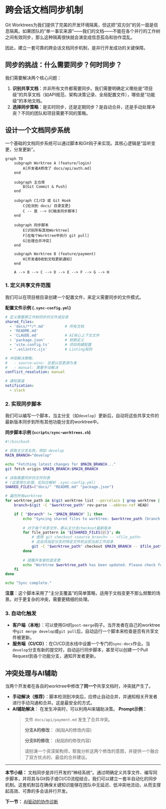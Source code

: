 # 跨会话文档同步机制

Git Worktrees为我们提供了完美的开发环境隔离，但这把“双刃剑”的另一面是信息隔离。如果团队的“单一事实来源”——我们的文档——不能在各个并行的工作树之间有效同步，那么这种隔离很快就会演变成信息孤岛和协作混乱。

因此，建立一套可靠的跨会话文档同步机制，是并行开发成功的关键保障。

## 同步的挑战：什么需要同步？何时同步？

我们需要解决两个核心问题：

1.  **识别共享文档**：并非所有文件都需要同步。我们需要明确定义哪些是“项目级”的共享文档（如API规范、架构决策记录、全局配置文件），哪些是“功能级”的本地文档。
2.  **选择同步策略**：是实时同步，还是定期同步？是自动合并，还是手动处理冲突？不同的团队和项目需要不同的策略。

## 设计一个文档同步系统

一个基础的文档同步系统可以通过脚本和Git钩子来实现。其核心逻辑是“监听变更，分发更新”。

```mermaid
graph TD
    subgraph Worktree A (feature/login)
        A[开发者A修改了 docs/api/auth.md]
    end

    subgraph 主仓库
        B[Git Commit & Push]
    end

    subgraph CI/CD 或 Git Hook
        C{检测到 docs/ 目录变更}
        C -- 是 --> D[触发同步脚本]
    end

    subgraph 同步脚本
        E[识别所有其他Worktree]
        F[在每个Worktree中执行 git pull]
        G[处理合并冲突]
    end

    subgraph Worktree B (feature/payment)
        H[开发者B收到文档更新通知]
    end

    A --> B --> C --> D --> E --> F --> G --> H
```

### 1. 定义共享文件范围

我们可以在项目根目录创建一个配置文件，来定义需要同步的文件模式。

**配置文件示例 (`.sync-config.yml`)**
```yaml
# 定义需要跨工作树同步的文件或目录
shared_files:
  - 'docs/**/*.md'         # 所有文档
  - 'README.md'
  - 'CLAUDE.md'            # AI核心上下文文件
  - 'package.json'         # 依赖定义
  - 'vite.config.ts'       # 项目构建配置
  - '.eslintrc.cjs'        # Linting规则

# 冲突解决策略:
#   - source-wins: 总是以变更源为准
#   - manual: 需要手动解决
conflict_resolution: manual

# 通知渠道
notification:
  - slack
```

### 2. 实现同步脚本

我们可以编写一个脚本，当主分支（如`develop`）更新后，自动将这些共享文件的最新版本同步到所有其他功能分支的worktree中。

**同步脚本示例 (`scripts/sync-worktrees.sh`)**
```bash
#!/bin/bash

# 获取主分支名称，例如 develop
MAIN_BRANCH="develop"

echo "Fetching latest changes for $MAIN_BRANCH..."
git fetch origin $MAIN_BRANCH:$MAIN_BRANCH

# 读取需要同步的文件列表
# (这里简化处理，实际应解析 .sync-config.yml)
SHARED_FILES=("docs/" "README.md" "package.json")

# 遍历所有worktree
for worktree_path in $(git worktree list --porcelain | grep worktree | cut -d' ' -f2); do
    branch=$(git -C "$worktree_path" rev-parse --abbrev-ref HEAD)

    if [ "$branch" != "$MAIN_BRANCH" ]; then
        echo "Syncing shared files to worktree: $worktree_path (branch: $branch)"
        
        # 对于每个共享文件，都从主分支checkout最新版本
        for file_pattern in "${SHARED_FILES[@]}"; do
            # 使用 git checkout <source_branch> -- <file_path>
            # 这会将指定分支的特定文件检出到当前工作目录
            git -C "$worktree_path" checkout $MAIN_BRANCH -- $file_pattern
        done
        
        # 提醒开发者检查变更
        echo "Worktree $worktree_path has been updated. Please check for changes."
    fi
done

echo "Sync complete."
```
**注意**：这个脚本采用了“主分支覆盖”的简单策略，适用于文档变更不那么频繁的场景。对于更复杂的冲突，需要更精细的处理。

### 3. 自动化触发

- **客户端（本地）**：可以使用Git的`post-merge`钩子。当开发者在自己的worktree中`git merge develop`或`git pull`后，自动运行一个脚本来检查是否有共享文件被更新。
- **服务端（CI/CD）**：在CI/CD流水线中设置一个专门的`sync-docs`作业。当`develop`分支有新的提交时，自动运行同步脚本，甚至可以创建一个Pull Request到各个功能分支，通知开发者更新。

## 冲突处理与AI辅助

当两个开发者在各自的worktree中修改了**同一个**共享文档时，冲突就产生了。

- **手动解决（推荐）**：脚本检测到冲突后，应停止自动合并，并通知相关开发者进行手动沟通和合并。这是最安全的方式。
- **AI辅助解决**：
  在发生冲突时，可以利用AI来辅助决策。
  **Prompt示例：**
  > 文件 `docs/api/payment.md` 发生了合并冲突。
  >
  > **分支A的修改**：
  > (粘贴A的修改内容)
  >
  > **分支B的修改**：
  > (粘贴B的修改内容)
  >
  > 请扮演一个资深架构师，帮我分析这两个修改的意图，并提供一个融合了双方优点的、最佳的合并建议。

---

**本节小结：** 文档同步是并行开发的“神经系统”。通过明确定义共享文件、编写同步脚本，并将其与Git钩子或CI/CD流程结合，我们可以建立一套半自动化的同步机制。这套机制旨在确保关键知识能够在团队中无延迟、低冲突地流动，从而支撑起高效、可靠的多会话并行开发。

**下一节：** [AI驱动的协作诊断](ai-diagnosis.md)